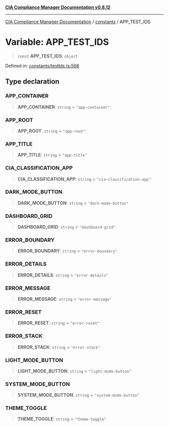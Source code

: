 [**CIA Compliance Manager Documentation v0.8.12**](../../README.md)

***

[CIA Compliance Manager Documentation](../../modules.md) / [constants](../README.md) / APP\_TEST\_IDS

# Variable: APP\_TEST\_IDS

> `const` **APP\_TEST\_IDS**: `object`

Defined in: [constants/testIds.ts:568](https://github.com/Hack23/cia-compliance-manager/blob/e7811142a771ec75716a7ce3a0d60f18cb91cd06/src/constants/testIds.ts#L568)

## Type declaration

### APP\_CONTAINER

> **APP\_CONTAINER**: `string` = `"app-container"`

### APP\_ROOT

> **APP\_ROOT**: `string` = `"app-root"`

### APP\_TITLE

> **APP\_TITLE**: `string` = `"app-title"`

### CIA\_CLASSIFICATION\_APP

> **CIA\_CLASSIFICATION\_APP**: `string` = `"cia-classification-app"`

### DARK\_MODE\_BUTTON

> **DARK\_MODE\_BUTTON**: `string` = `"dark-mode-button"`

### DASHBOARD\_GRID

> **DASHBOARD\_GRID**: `string` = `"dashboard-grid"`

### ERROR\_BOUNDARY

> **ERROR\_BOUNDARY**: `string` = `"error-boundary"`

### ERROR\_DETAILS

> **ERROR\_DETAILS**: `string` = `"error-details"`

### ERROR\_MESSAGE

> **ERROR\_MESSAGE**: `string` = `"error-message"`

### ERROR\_RESET

> **ERROR\_RESET**: `string` = `"error-reset"`

### ERROR\_STACK

> **ERROR\_STACK**: `string` = `"error-stack"`

### LIGHT\_MODE\_BUTTON

> **LIGHT\_MODE\_BUTTON**: `string` = `"light-mode-button"`

### SYSTEM\_MODE\_BUTTON

> **SYSTEM\_MODE\_BUTTON**: `string` = `"system-mode-button"`

### THEME\_TOGGLE

> **THEME\_TOGGLE**: `string` = `"theme-toggle"`

